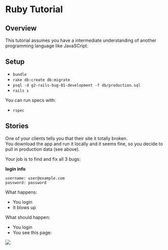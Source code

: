 # Ruby Tutorial

## Overview

This tutorial assumes you have a intermediate understanding of another programming language like JavaSCript.

## Setup

* `bundle`
* `rake db:create db:migrate`
* `psql -d g2-rails-bug-01-development -f db/production.sql`
* `rails s`

You can run specs with:

* `rspec`

## Stories

One of your clients tells you that their site it totally broken.  
You download the app and run it locally and it seems fine, so you decide to pull in production data (see above).

Your job is to find and fix all 3 bugs:

__login info__
```
username: user@example.com
password: password
```

What happens:

* You login
* It blows up

What should happen:

* You login
* You see this page:

<img src="project/success.png" />
